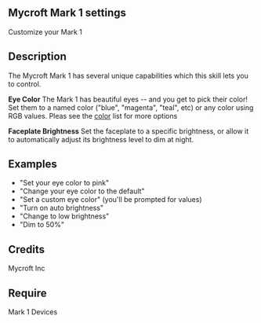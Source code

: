 ## Mycroft Mark 1 settings
Customize your Mark 1

## Description
The Mycroft Mark 1 has several unique capabilities which this skill lets you to control.

__Eye Color__
The Mark 1 has beautiful eyes -- and you get to pick their color!  Set them to
a named color ("blue", "magenta", "teal", etc) or any color using RGB values.
Pleas see the [color](https://github.com/MycroftAI/mycroft-mark-1/blob/dev/dialog/en-us/colors.value)
list for more options

__Faceplate Brightness__
Set the faceplate to a specific brightness, or allow it to automatically adjust
its brightness level to dim at night.

## Examples
* "Set your eye color to pink"
* "Change your eye color to the default"
* "Set a custom eye color" (you'll be prompted for values)
* "Turn on auto brightness"
* "Change to low brightness"
* "Dim to 50%"

## Credits
Mycroft Inc

## Require
Mark 1 Devices
